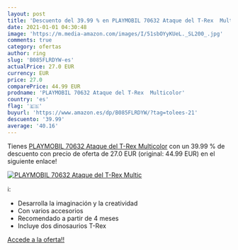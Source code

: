 ```yaml
---
layout: post
title: 'Descuento del 39.99 % en PLAYMOBIL 70632 Ataque del T-Rex  Multic'
date: 2021-01-01 04:30:48
image: 'https://m.media-amazon.com/images/I/51sbOYyKUeL._SL200_.jpg'
comments: true
category: ofertas
author: ring
slug: 'B085FLRDYW-es'
actualPrice: 27.0 EUR
currency: EUR
price: 27.0
comparePrice: 44.99 EUR
prodname: 'PLAYMOBIL 70632 Ataque del T-Rex  Multicolor'
country: 'es'
flag: '🇪🇸'
buyurl: 'https://www.amazon.es/dp/B085FLRDYW/?tag=tolees-21'
descuento: '39.99'
average: '40.16'
---
```


Tienes [PLAYMOBIL 70632 Ataque del T-Rex  Multicolor](https://www.amazon.es/dp/B085FLRDYW/?tag=tolees-21) con un 39.99 % de descuento con precio de oferta de 27.0 EUR (original: 44.99 EUR) en el siguiente enlace!

[![PLAYMOBIL 70632 Ataque del T-Rex  Multic](https://m.media-amazon.com/images/I/51sbOYyKUeL._SL200_.jpg)](https://www.amazon.es/dp/B085FLRDYW/?tag=tolees-21)

ℹ️:

- Desarrolla la imaginación y la creatividad
- Con varios accesorios
- Recomendado a partir de 4 meses
- Incluye dos dinosaurios T-Rex

[Accede a la oferta!!](https://www.amazon.es/dp/B085FLRDYW/?tag=tolees-21)
